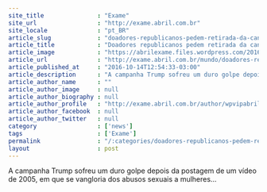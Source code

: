 ```yaml
---
site_title               : "Exame"
site_url                 : "http://exame.abril.com.br"
site_locale              : "pt_BR"
article_slug             : "doadores-republicanos-pedem-retirada-da-candidatura-de-trump"
article_title            : "Doadores republicanos pedem retirada da candidatura de Trump"
article_image            : "https://abrilexame.files.wordpress.com/2016/10/size_960_16_9_donald-trump14.jpg?quality=70&strip=all&w=960"
article_url              : "http://exame.abril.com.br/mundo/doadores-republicanos-pedem-retirada-da-candidatura-de-trump/"
article_published_at     : "2016-10-14T12:54:33-03:00"
article_description      : "A campanha Trump sofreu um duro golpe depois da postagem de um vídeo de 2005, em que se vangloria dos abusos sexuais a mulheres..."
article_author_name      : ""
article_author_image     : null
article_author_biography : null
article_author_profile   : "http://exame.abril.com.br/author/wpvipabril/"
article_author_facebook  : null
article_author_twitter   : null
category                 : ['news']
tags                     : ['Exame']
permalink                : "/:categories/doadores-republicanos-pedem-retirada-da-candidatura-de-trump/"
layout                   : post
---
```


A campanha Trump sofreu um duro golpe depois da postagem de um vídeo de 2005, em que se vangloria dos abusos sexuais a mulheres...
